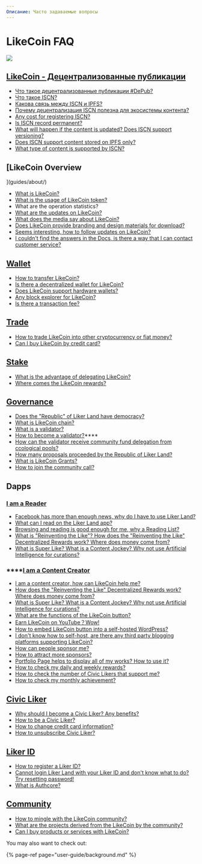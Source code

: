 ```yaml
---
Описание: Часто задаваемые вопросы
---
```


# LikeCoin FAQ

![](https://gblobscdn.gitbook.com/assets%2F-LL4mdaVjNgL6A1--PV0%2F-MHGKCas6shf9dDCwB3j%2F-MHGMnmjM4yyGSTVqz7T%2FLikeCoin_AD27_Small_Update-01.png?alt=media&token=a3cb3c10-3742-4ef9-b99a-3e05e2f82a11)

## [​LikeCoin - Децентрализованные публикации](./) <a id="likecoin-zan-shang-gong-min-gong-he-guo"></a>

* [Что такое децентрализованные публикации \#DePub?](./)
* [Что такое ISCN?](developer/international-standard-content-number-iscn/)
* [Какова связь между ISCN и IPFS?](guides/decentralized-publishing/iscn-ipfs-relationship.md)
* [Почему децентрализация ISCN полезна для экосистемы контента?](guides/decentralized-publishing/benefits.md)
* [Any cost for registering ISCN?](guides/decentralized-publishing/what-is-iscn.md)
* [Is ISCN record permanent?](guides/decentralized-publishing/benefits.md)
* [What will happen if the content is updated? Does ISCN support versioning?](guides/decentralized-publishing/what-is-iscn.md)
* [Does ISCN support content stored on IPFS only?](guides/decentralized-publishing/iscn-ipfs-relationship.md)
* [What type of content is supported by ISCN?](guides/decentralized-publishing/content-type.md)

## [LikeCoin Overview
](guides/about/) <a id="likecoin-zan-shang-gong-min-gong-he-guo"></a>

* ​[What is LikeCoin?](./)
* [What is the usage of LikeCoin token?](guides/likecoin-token.md)
* What are the operation statistics?
* [What are the updates on LikeCoin?](guides/about/updates/)
* [What does the media say about LikeCoin?](guides/about/on-the-news/)
* [Does LikeCoin provide branding and design materials for download?](guides/about/presskit.md)
* ​[Seems interesting, how to follow updates on LikeCoin?](./#more-about-likecoin)
* [I couldn't find the answers in the Docs, is there a way that I can contact customer service?](./#contact-us)[​](https://docs.like.co/user-guide/about#contact-us)

## [Wallet](guides/wallet/) <a id="wo-shi-du-zhe"></a>

* [How to transfer LikeCoin?](guides/wallet/like-pay.md)
* [Is there a decentralized wallet for LikeCoin?
  ](guides/wallet/keplr.md)
* [Does LikeCoin support hardware wallets?](guides/wallet/hardware-wallet.md)
* [Any block explorer for LikeCoin?](guides/wallet/big-dipper.md)
* [Is there a transaction fee?](guides/wallet/transaction-fee.md)

## [Trade](guides/trade/)

* [How to trade LikeCoin into other cryptocurrency or fiat money?](guides/trade/)
* [Can I buy LikeCoin by credit card?](guides/trade/trade-in-liquid.md#purchase-likecoin-with-credit-card)

## [Stake](guides/stake/) <a id="wo-shi-du-zhe"></a>

* [What is the advantage of delegating LikeCoin?](guides/stake/delegation-of-likecoin.md)
* [Where comes the LikeCoin rewards?](guides/stake/where-comes-the-likecoin-rewards.md)

## [Governance](guides/governance/) <a id="wo-shi-du-zhe"></a>

* [​Does the "Republic" of Liker Land have democracy?](guides/governance/liquid-democracy.md)
* [What is LikeCoin chain?](guides/governance/likecoin-chain.md)
* [What is a validator?](guides/governance/what-is-a-validator/)
* [How to become a validator?](become-a-validator.md)\*\*\*\*
* [How can the validator receive community fund delegation from ccological pools‌?](guides/governance/what-is-a-validator/community-funds-application.md)
* ​​[How many proposals proceeded by the Republic of Liker Land?](guides/governance/proposals.md)
* [What is LikeCoin Grants?](guides/governance/likecoin-grants.md)
* [​How to join the community call?](community-call.md)

## Dapps <a id="wo-shi-du-zhe"></a>

### [I am a Reader](user-guide/liker-land/#for-readers)

* [Facebook has more than enough news, why do I have to use Liker Land? ](user-guide/liker-land/#for-readers)
* [What can I read on the Liker Land app?](user-guide/liker-land/today-headline.md)
* [Browsing and reading is good enough for me, why a Reading List?](user-guide/liker-land/readling-list.md)
* [What is "Reinventing the Like"? How does the "Reinventing the Like" Decentralized Rewards work? Where does money come from?](user-guide/liker-land/like.md)
* [What is Super Like? What is a Content Jockey? Why not use Artificial Intelligence for curations?](user-guide/liker-land/superlike.md)

### \*\*\*\*[**​I am a Content Creator**](user-guide/liker-land/#for-content-creators)

* [I am a content creator, how can LikeCoin help me?](user-guide/liker-land/#for-content-creators)
* [How does the "Reinventing the Like" Decentralized Rewards work? Where does money come from?](user-guide/liker-land/like.md)
* [What is Super Like? What is a Content Jockey? Why not use Artificial Intelligence for curations?](user-guide/liker-land/superlike.md)
* [What are the functions of the LikeCoin button?](user-guide/creator/)
* [Earn LikeCoin on YouTube？Wow!](user-guide/creator/youtube.md)
* [How to embed LikeCoin button into a self-hosted WordPress?](user-guide/creator/wordpress.md)
* [I don't know how to self-host, are there any third party blogging platforms supporting LikeCoin?](user-guide/creator/blogging-platforms/)
* [How can people sponsor me?](user-guide/creatortools/sponsor-link.md)
* [How to attract more sponsors?](user-guide/creatortools/creators-pitch.md)
* [Portfolio Page helps to display all of my works? How to use it?
  ](user-guide/creatortools/portfolio-page.md)
* [How to check my daily and weekly rewards?](user-guide/creatortools/rewards/)
* [How to check the number of Civic Likers that support me?](user-guide/creatortools/support.md)
* [How to check my monthly achievement?](user-guide/creatortools/monthly-report.md)

## [​Civic Liker​](user-guide/civic-liker/) <a id="civic-liker"></a>

* [Why should I become a Civic Liker? Any benefits?](user-guide/civic-liker/)
* [How to be a Civic Liker?
  ](user-guide/civic-liker/be-a-civic-liker.md)
* [How to change credit card information?](user-guide/civic-liker/change-credit-card.md)
* [How to unsubscribe Civic Liker?](user-guide/civic-liker/unsubscribe-civic-liker.md)

## [​Liker ID​](user-guide/liker-id/) <a id="liker-id"></a>

* [How to register a Liker ID?](user-guide/liker-id/register.md)
* [Cannot login Liker Land with your Liker ID and don't know what to do? Try resetting password!](user-guide/liker-id/reset-password.md)
* [What is Authcore?](user-guide/liker-id/what-is-authcore.md)

## [Community](user-guide/community/)

* [How to mingle with the LikeCoin community?](user-guide/community/discord.md)
* [What are the projects derived from the LikeCoin by the community?](user-guide/community/derived-projects/)
* [Can I buy products or services with LikeCoin?](user-guide/community/products-and-services.md)

You may also want to check out:

{% page-ref page="user-guide/background.md" %}

